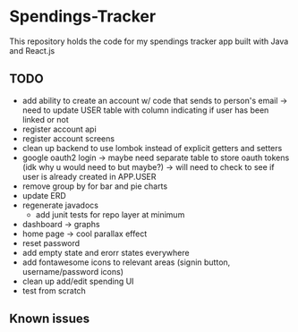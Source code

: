 # Spendings-Tracker

This repository holds the code for my spendings tracker app built with Java and React.js

## TODO
- add ability to create an account w/ code that sends to person's email -> need to update USER table with column indicating if user has been linked or not
- register account api
- register account screens
- clean up backend to use lombok instead of explicit getters and setters
- google oauth2 login -> maybe need separate table to store oauth tokens (idk why u would need to but maybe?) -> will need to check to see if user is already created in APP.USER
- remove group by for bar and pie charts
- update ERD 
- regenerate javadocs
  - add junit tests for repo layer at minimum
- dashboard -> graphs
- home page -> cool parallax effect
- reset password
- add empty state and erorr states everywhere
- add fontawesome icons to relevant areas (signin button, username/password icons)
- clean up add/edit spending UI
- test from scratch

## Known issues

